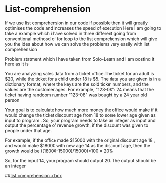 # List-comprehension
If we use list comprehension in our code if possible then it will greatly optimises the code and increases the speed of execution
Here I am going to take a example which i have solved in three different
going from conventional methosd of for loop to the list comprehension which will give you the idea about how we can solve the problems very easily with list comprehension


Problem statment which I have taken from Solo-Learn and I am posting it here as it is

You are analyzing sales data from a ticket office.The ticket for an adult is $20, while the ticket for a child under 18 is $5.
The data you are given is in a dictionary format, where the keys are the sold ticket numbers, and the values are the customer ages.
For example, "123-08": 24 means that the ticket having randoom number "123-08" was bought by  a 24 year old person

Your goal is to calculate how much more money the office would make if it would change the ticket discount age from 18  to some lower age given as input to program .
So, your program needs to take an integer as input and output the percentage of revenue growth, if the discount was given to people under that age.

For example, if the office made $15000 with the original discount age 18 , and would make $18000 with new age 14 as the discount age, then the growth would be ((18000-15000)/15000)*100 = 20%

So, for the input 14, your program should output 20. 
The output should be an integer

##[list comprehension .docx](https://github.com/gchidambar24/List-comprehension/files/7360551/list.comprehension.docx)
